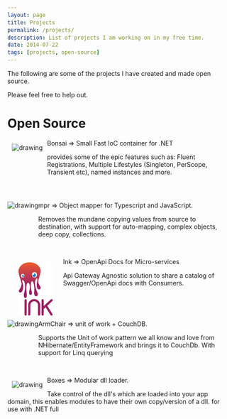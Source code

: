 ```yaml
---
layout: page
title: Projects
permalink: /projects/
description: List of projects I am working on in my free time.
date: 2014-07-22
tags: [projects, open-source]
---
```


The following are some of the projects I have created and made open source.

Please feel free to help out.

# Open Source

<div style="clear: left">
<a href="https://github.com/dbones/bonsai">
<img src="https://raw.githubusercontent.com/dbones/bonsai/master/images/rect151.png" alt="drawing" style="height:120px;float:left;margin:10px" /></a>

<p>Bonsai => Small Fast IoC container for .NET<p>

<p>provides some of the epic features such as: Fluent Registrations, Multiple Lifestyles (Singleton, PerScope, Transient etc), named instances and more.</p>
<div>

<br />

<div style="clear: left">
<a href="https://bitbucket.org/dboneslabs/mpr/">
<img src="https://bitbucket-assetroot.s3.amazonaws.com/c/photos/2018/Sep/14/1288517134-6-mpr-logo_avatar.png" alt="drawing" height="120" style="float:left;" /></a>

<p>mpr => Object mapper for Typescript and JavaScript.</p>

<p>Removes the mundane copying values from source to destination, with support for auto-mapping, complex objects, deep copy, collections.</p>

<div>

<br />

<div style="clear: left">
<a href="https://github.com/dbones/ink">
<img src="https://raw.githubusercontent.com/dbones/ink/master/images/bitmap.png" alt="drawing" style="height:120px;float:left;margin: 10px;margin-left: 25px;margin-right: 23px;" /></a>

<p>Ink => OpenApi Docs for Micro-services<p>

<p>Api Gateway Agnostic solution to share a catalog of Swagger/OpenApi docs with Consumers.</p>
<div>

<br />


<div style="clear: left">
<a href="https://bitbucket.org/dboneslabs/arm-chair/">
<img src="https://bytebucket.org/ravatar/%7Ba6c7471f-2808-4f5d-8763-f8a158fde6dc%7D?ts=522619" alt="drawing" height="120" style="float:left;" /></a>

<p>ArmChair => unit of work + CouchDB.</p>

<p>Supports the Unit of work pattern we all know and love from NHibernate/EntityFramework and brings it to CouchDb. With support for Linq querying</p>
<div>


<br />

<div style="clear: left">
<a href="https://github.com/boxes-project/Core/">
<img src="https://avatars3.githubusercontent.com/u/4000154?s=110&v=4" alt="drawing"  style="float:left;margin:10px" /></a>

<p>Boxes => Modular dll loader.</p>

<p>Take control of the dll's which are loaded into your app domain, this enables modules to have their own copy/version of a dll. for use with .NET full</p>
<div>

